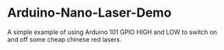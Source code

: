 # Arduino-Nano-Laser-Demo
A simple example of using Arduino 101 GPIO HIGH and LOW to switch on and off some cheap chinese red lasers.
